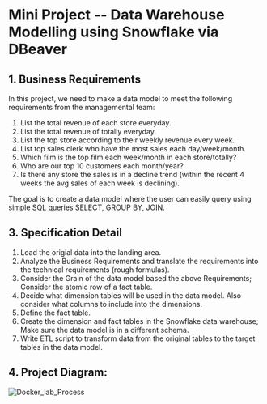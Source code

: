 # Mini Project -- Data Warehouse Modelling using Snowflake via DBeaver

## 1. Business Requirements
In this project, we need to make a data model to meet the following requirements from the managemental team:

1. List the total revenue of each store everyday.
2. List the total revenue of totally everyday.
3. List the top store according to their weekly revenue every week.
4. List top sales clerk who have the most sales each day/week/month.
5. Which film is the top film each week/month in each store/totally?
6. Who are our top 10 customers each month/year?
7. Is there any store the sales is in a decline trend (within the recent 4 weeks the avg sales of each week is declining).

The goal is to create a data model where the user can easily query using simple SQL queries SELECT, GROUP BY, JOIN.

## 3. Specification Detail
1. Load the origial data into the landing area.
2. Analyze the Business Requirements and translate the requirements into the technical requirements (rough formulas).
3. Consider the Grain of the data model based the above Requirements; Consider the atomic row of a fact table.
4. Decide what dimension tables will be used in the data model. Also consider what columns to include into the dimensions.
5. Define the fact table.
6. Create the dimension and fact tables in the Snowflake data warehouse; Make sure the data model is in a different schema.
7. Write ETL script to transform data from the original tables to the target tables in the data model.


## 4. Project Diagram:
![Docker_lab_Process](https://user-images.githubusercontent.com/74939090/191591390-3b93c7b8-a7c2-4dce-8f61-049a65102652.jpg)

